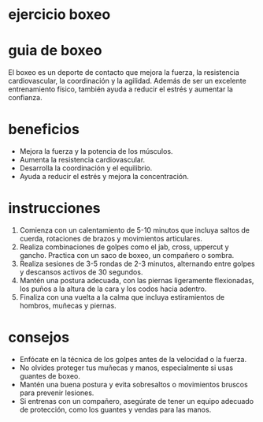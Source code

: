 # ejercicio boxeo

# guia de boxeo
El boxeo es un deporte de contacto que mejora la fuerza, la resistencia cardiovascular, la coordinación y la agilidad. Además de ser un excelente entrenamiento físico, también ayuda a reducir el estrés y aumentar la confianza.

# beneficios
- Mejora la fuerza y la potencia de los músculos.
- Aumenta la resistencia cardiovascular.
- Desarrolla la coordinación y el equilibrio.
- Ayuda a reducir el estrés y mejora la concentración.

# instrucciones
1. Comienza con un calentamiento de 5-10 minutos que incluya saltos de cuerda, rotaciones de brazos y movimientos articulares.
2. Realiza combinaciones de golpes como el jab, cross, uppercut y gancho. Practica con un saco de boxeo, un compañero o sombra.
3. Realiza sesiones de 3-5 rondas de 2-3 minutos, alternando entre golpes y descansos activos de 30 segundos.
4. Mantén una postura adecuada, con las piernas ligeramente flexionadas, los puños a la altura de la cara y los codos hacia adentro.
5. Finaliza con una vuelta a la calma que incluya estiramientos de hombros, muñecas y piernas.

# consejos
- Enfócate en la técnica de los golpes antes de la velocidad o la fuerza.
- No olvides proteger tus muñecas y manos, especialmente si usas guantes de boxeo.
- Mantén una buena postura y evita sobresaltos o movimientos bruscos para prevenir lesiones.
- Si entrenas con un compañero, asegúrate de tener un equipo adecuado de protección, como los guantes y vendas para las manos.
